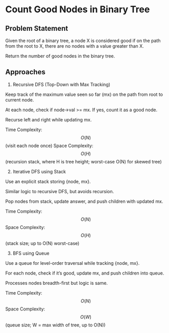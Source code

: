 # Count Good Nodes in Binary Tree

## Problem Statement
Given the root of a binary tree, a node X is considered good if on the path from the root to X, there are no nodes with a value greater than X.

Return the number of good nodes in the binary tree.

## Approaches

1. Recursive DFS (Top-Down with Max Tracking)

Keep track of the maximum value seen so far (mx) on the path from root to current node.

At each node, check if node->val >= mx. If yes, count it as a good node.

Recurse left and right while updating mx.

Time Complexity: $$O(N)$$ (visit each node once)
Space Complexity: $$O(H)$$ (recursion stack, where H is tree height; worst-case O(N) for skewed tree)

2. Iterative DFS using Stack

Use an explicit stack storing {node, mx}.

Similar logic to recursive DFS, but avoids recursion.

Pop nodes from stack, update answer, and push children with updated mx.

Time Complexity: $$O(N)$$
Space Complexity: $$O(H)$$ (stack size; up to O(N) worst-case)

3. BFS using Queue

Use a queue for level-order traversal while tracking {node, mx}.

For each node, check if it’s good, update mx, and push children into queue.

Processes nodes breadth-first but logic is same.

Time Complexity: $$O(N)$$
Space Complexity: $$O(W)$$ (queue size; W = max width of tree, up to O(N))